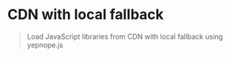 # CDN with local fallback

> Load JavaScript libraries from CDN with local fallback using yepnope.js

